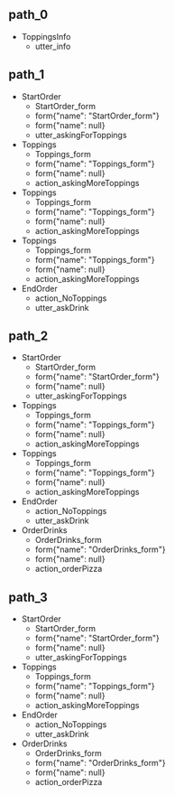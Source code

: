 ## path_0
* ToppingsInfo
	- utter_info

## path_1
* StartOrder
	- StartOrder_form
	- form{"name": "StartOrder_form"}
	- form{"name": null}
	- utter_askingForToppings
* Toppings
	- Toppings_form
	- form{"name": "Toppings_form"}
	- form{"name": null}
	- action_askingMoreToppings
* Toppings
	- Toppings_form
	- form{"name": "Toppings_form"}
	- form{"name": null}
	- action_askingMoreToppings
* Toppings
	- Toppings_form
	- form{"name": "Toppings_form"}
	- form{"name": null}
	- action_askingMoreToppings
* EndOrder
	- action_NoToppings
	- utter_askDrink

## path_2
* StartOrder
	- StartOrder_form
	- form{"name": "StartOrder_form"}
	- form{"name": null}
	- utter_askingForToppings
* Toppings
	- Toppings_form
	- form{"name": "Toppings_form"}
	- form{"name": null}
	- action_askingMoreToppings
* Toppings
	- Toppings_form
	- form{"name": "Toppings_form"}
	- form{"name": null}
	- action_askingMoreToppings
* EndOrder
	- action_NoToppings
	- utter_askDrink
* OrderDrinks
	- OrderDrinks_form
	- form{"name": "OrderDrinks_form"}
	- form{"name": null}
	- action_orderPizza

## path_3
* StartOrder
	- StartOrder_form
	- form{"name": "StartOrder_form"}
	- form{"name": null}
	- utter_askingForToppings
* Toppings
	- Toppings_form
	- form{"name": "Toppings_form"}
	- form{"name": null}
	- action_askingMoreToppings
* EndOrder
	- action_NoToppings
	- utter_askDrink
* OrderDrinks
	- OrderDrinks_form
	- form{"name": "OrderDrinks_form"}
	- form{"name": null}
	- action_orderPizza

